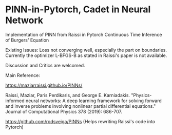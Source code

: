 # PINN-in-Pytorch, Cadet in Neural Network
Implementation of PINN from Raissi in Pytorch
Continuous Time Inference of Burgers' Equation

Existing Issues:
Loss not converging well, especially the part on boundaries.
Currently the optimizer L-BFGS-B as stated in Raissi's paper is not available. 

Discussion and Critics are welcomed.

Main Reference: 

https://maziarraissi.github.io/PINNs/

Raissi, Maziar, Paris Perdikaris, and George E. Karniadakis. "Physics-informed neural networks: A deep learning framework for solving forward and inverse problems involving nonlinear partial differential equations." Journal of Computational Physics 378 (2019): 686-707.

https://github.com/rodsveiga/PINNs
(Helps rewriting Raissi's code into Pytorch)
